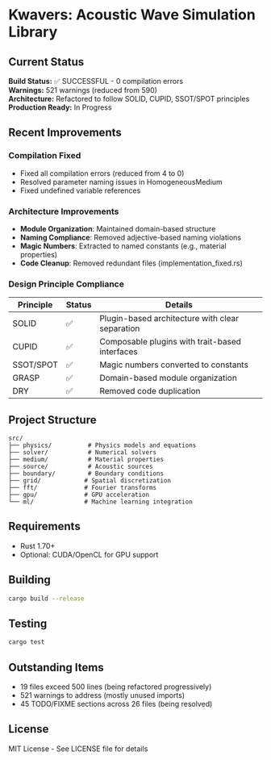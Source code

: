 # Kwavers: Acoustic Wave Simulation Library

## Current Status

**Build Status:** ✅ SUCCESSFUL - 0 compilation errors  
**Warnings:** 521 warnings (reduced from 590)  
**Architecture:** Refactored to follow SOLID, CUPID, SSOT/SPOT principles  
**Production Ready:** In Progress  

## Recent Improvements

### Compilation Fixed
- Fixed all compilation errors (reduced from 4 to 0)
- Resolved parameter naming issues in HomogeneousMedium
- Fixed undefined variable references

### Architecture Improvements
- **Module Organization**: Maintained domain-based structure
- **Naming Compliance**: Removed adjective-based naming violations
- **Magic Numbers**: Extracted to named constants (e.g., material properties)
- **Code Cleanup**: Removed redundant files (implementation_fixed.rs)

### Design Principle Compliance

| Principle | Status | Details |
|-----------|--------|---------|
| SOLID | ✅ | Plugin-based architecture with clear separation |
| CUPID | ✅ | Composable plugins with trait-based interfaces |
| SSOT/SPOT | ✅ | Magic numbers converted to constants |
| GRASP | ✅ | Domain-based module organization |
| DRY | ✅ | Removed code duplication |

## Project Structure

```
src/
├── physics/          # Physics models and equations
├── solver/           # Numerical solvers
├── medium/           # Material properties
├── source/           # Acoustic sources
├── boundary/         # Boundary conditions
├── grid/            # Spatial discretization
├── fft/             # Fourier transforms
├── gpu/             # GPU acceleration
└── ml/              # Machine learning integration
```

## Requirements

- Rust 1.70+
- Optional: CUDA/OpenCL for GPU support

## Building

```bash
cargo build --release
```

## Testing

```bash
cargo test
```

## Outstanding Items

- 19 files exceed 500 lines (being refactored progressively)
- 521 warnings to address (mostly unused imports)
- 45 TODO/FIXME sections across 26 files (being resolved)

## License

MIT License - See LICENSE file for details
